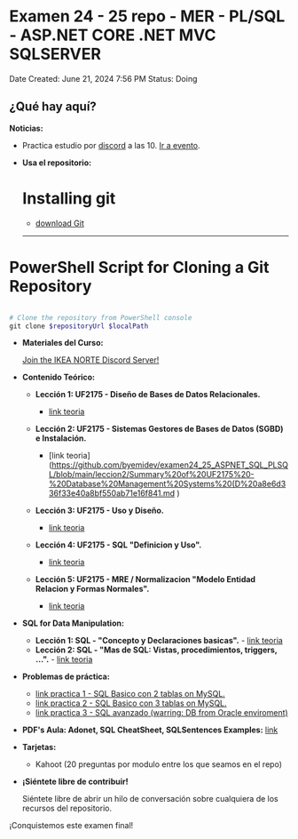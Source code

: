 # Examen 24 - 25 repo - MER - PL/SQL - ASP.NET CORE .NET MVC SQLSERVER

Date Created: June 21, 2024 7:56 PM
Status: Doing

## ¿Qué hay aquí?

**Noticias:**
- Practica estudio por [discord](https://discord.gg/CTFSVVpp) a las 10. [Ir a evento](https://discord.gg/NMxbmuwS?event=1254016055546871860).


- **Usa el repositorio:**
    
    # Installing git
     - [download Git](https://www.git-scm.com/download/win)

   ---

# PowerShell Script for Cloning a Git Repository

```powershell

# Clone the repository from PowerShell console
git clone $repositoryUrl $localPath


```
  
- **Materiales del Curso:**
    
    
    [Join the IKEA NORTE Discord Server!](https://discord.gg/CTFSVVpp)
    
     
    
- **Contenido Teórico:**
    - **Lección 1: UF2175 - Diseño de Bases de Datos Relacionales.**
        - [link teoria](https://github.com/byemidev/examen24_25_ASPNET_SQL_PLSQL/blob/main/leccion_1/Summary%20of%20UF2175%20-%20Disen%CC%83o%20de%20Bases%20de%20Datos%20Rela%20cc3700312b824a1db37ddd1ae0d47bab.md)
        
    - **Lección 2: UF2175 - Sistemas Gestores de Bases de Datos (SGBD) e Instalación.** 
        - [link teoria](https://github.com/byemidev/examen24_25_ASPNET_SQL_PLSQL/blob/main/leccion2/Summary%20of%20UF2175%20-%20Database%20Management%20Systems%20(D%20a8e6d336f33e40a8bf550ab71e16f841.md )

    - **Lección 3: UF2175 - Uso y Diseño.** 
        - [link teoria](https://github.com/byemidev/examen24_25_ASPNET_SQL_PLSQL/blob/main/leccion3/Summary%20of%20UF2175%20Tema%203%209159840b279f4b2b91495d26c92e27ff.md)
     
    - **Lección 4: UF2175 - SQL "Definicion y Uso".** 
        - [link teoria](https://github.com/byemidev/examen24_25_ASPNET_SQL_PLSQL/blob/main/leccion4/Summary%20of%20UF2175%20-%20tema4%20-%20SQL%20%E2%80%9CDefinicion%20y%20uso%E2%80%9D%2014133fe045ef4569a0311cc32d2111f3.md)
    - **Lección 5: UF2175 -  MRE / Normalizacion "Modelo Entidad Relacion y Formas Normales".** 
        - [link teoria](https://github.com/byemidev/examen24_25_ASPNET_SQL_PLSQL/blob/main/leccion5/Summary%20of%20-%20UF2175_tema5%20Modelo%20Entidad%20Relacion%20%20b78605b358f84f5392869fa65a934c9f.md)
    
- **SQL for Data Manipulation:**
  - **Lección 1: SQL -  "Concepto y Declaraciones basicas".** 
        - [link teoria](https://github.com/byemidev/examen24_25_ASPNET_SQL_PLSQL/blob/main/SQL/SQL%20-%20%20I%20%E2%80%9Cdeclaracion%20y%20tecnicas%20de%20manipulacion%20de%20d%20d04b8cfa6e3044ddb7075e7bb370402b.md)
  - **Lección 2: SQL -  "Mas de SQL: Vistas, procedimientos, triggers, ...".** 
        - [link teoria](https://github.com/byemidev/examen24_25_ASPNET_SQL_PLSQL/blob/main/SQL/SQL%20-%20II%20%209e8f5826a06b45248b945ebaa3ceecc2.md)

- **Problemas de práctica:**
    - [link practica 1 - SQL Basico con 2 tablas on MySQL.](https://github.com/byemidev/examen24_25_ASPNET_SQL_PLSQL/tree/main/practica/practica1)
    - [link practica 2 - SQL Basico con 3 tablas on MySQL.](https://github.com/byemidev/examen24_25_ASPNET_SQL_PLSQL/tree/main/practica/practica2)
    - [link practica 3 - SQL avanzado (warring: DB from Oracle enviroment)](https://github.com/byemidev/examen24_25_ASPNET_SQL_PLSQL/tree/main/practica/practica3)

- **PDF's Aula: Adonet, SQL CheatSheet, SQLSentences Examples:** [link](https://github.com/byemidev/examen24_25_ASPNET_SQL_PLSQL/tree/main/ejemplosCheatSheetAula)
    
- **Tarjetas:**
    - Kahoot (20 preguntas por modulo entre los que seamos en el repo)

- **¡Siéntete libre de contribuir!**
    
    Siéntete libre de abrir un hilo de conversación sobre cualquiera de los recursos del repositorio.
    

¡Conquistemos este examen final!
